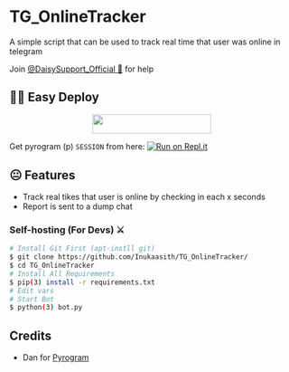 # TG_OnlineTracker
A simple script that can be used to track real time that user was online in telegram


Join [@DaisySupport_Official 🎵](https://t.me/DaisySupport_Official) for help


## 🏃‍♂️ Easy Deploy 

<p align="center"><a href="https://heroku.com/deploy?template=https://github.com/InukaAsith/TG_OnlineTracker"> <img src="https://img.shields.io/badge/Deploy%20To%20Heroku-blueviolet?style=for-the-badge&logo=heroku" width="210" height="34.45"/></a></p>

Get pyrogram (p)  `SESSION` from here:
[![Run on Repl.it](https://repl.it/badge/github/SpEcHiDe/GenerateStringSession)](https://repl.it/@SpEcHiDe/GenerateStringSession)


## 😐 Features

- Track real tikes that user is online by checking in each x seconds
- Report is sent to a dump chat

### Self-hosting (For Devs) ⚔
```sh
# Install Git First (apt-instll git)
$ git clone https://github.com/Inukaasith/TG_OnlineTracker/
$ cd TG_OnlineTracker
# Install All Requirements 
$ pip(3) install -r requirements.txt
# Edit vars
# Start Bot 
$ python(3) bot.py
```


## Credits

- Dan for [Pyrogram](https://github.com/pyrogram)

